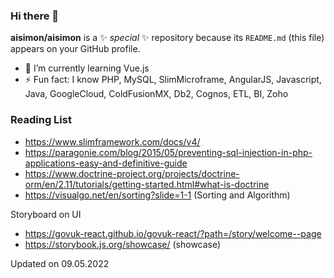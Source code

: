 ### Hi there 👋

**aisimon/aisimon** is a ✨ _special_ ✨ repository because its `README.md` (this file) appears on your GitHub profile.

- 🌱 I’m currently learning Vue.js
- ⚡ Fun fact: I know PHP, MySQL, SlimMicroframe, AngularJS, Javascript, Java, GoogleCloud, ColdFusionMX, Db2, Cognos, ETL, BI, Zoho

### Reading List

- https://www.slimframework.com/docs/v4/
- https://paragonie.com/blog/2015/05/preventing-sql-injection-in-php-applications-easy-and-definitive-guide
- https://www.doctrine-project.org/projects/doctrine-orm/en/2.11/tutorials/getting-started.html#what-is-doctrine
- https://visualgo.net/en/sorting?slide=1-1 (Sorting and Algorithm)

Storyboard on UI
- https://govuk-react.github.io/govuk-react/?path=/story/welcome--page
- https://storybook.js.org/showcase/ (showcase)


Updated on 09.05.2022
